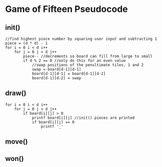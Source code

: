 # Game of Fifteen Pseudocode

## init()

    //find highest piece number by squaring user input and subtracting 1
    piece = (d * d) - 1
    for i = 0 i < d i++
        for j = 0 j < d j++
	        piece-- //decrements so board can fill from large to small
	        if d % 2 == 0 //only do this for an even value
	        	//swap positions of the penultimate tiles, 1 and 2
	            swap = board[d-1][d-1]
	            board[d-1][d-1] = board[d-1][d-2]
	            board[d-1][d-2] = swap

## draw()

    for i = 0 i < d i++
        for j = 0 j < d j++
        	if board[i][j] > 0
	        	printf board[i][j] //init() pieces are printed
	        	if board[i][j] == 0
	        		printf '_'


## move()


## won()

